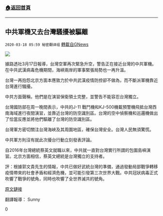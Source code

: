 ###  [:house:返回首頁](https://github.com/ourhimalayas/txt)
---

## 中共軍機又去台灣騷擾被驅離
`2020-03-18 05:59 秘密翻译组` [轉載自GNews](https://gnews.org/zh-hant/144218/)

![](https://s3-ap-northeast-1.amazonaws.com/news.guo.offload.media/wp-content/uploads/2020/03/18054841/87373471-2F44-429B-8DAF-D45FC95C5F29.png)

據路透社3月17日報導，台灣空軍再次緊急升空，警告正在接近台灣的中共軍機。在中共武漢病毒危機期間，海峽兩岸的軍事緊張局勢也一再升溫。

台灣一再抱怨北京方面本應致力於中共武漢疫情防控卻不做為，而不斷派軍機靠近台灣進行騷擾。

中共方面聲稱，他們是在演習保衛領土完整，並警告不能容忍台灣獨立。

台灣國防部在周一晚間表示，中共的J-11 戰鬥機和KJ-500機載預警機飛抵台灣西南海域進行夜間演習，並靠近台灣的防空識別區。台灣的空中偵察機和巡邏機做出了恰當反應並將他們驅離了台灣的防空識別區。

台灣軍方密切關注台灣海峽及其周圍地區，確保台灣安全。台灣人民無須驚慌。

中共軍方則沒有就此次擾台行動立刻發表評論。

自2016年台灣總統蔡英文就職以來，中共就一直對台灣實行所謂的包圍島嶼演習。北京方面相信，蔡英文總統是台灣獨立的支持者。

評：根據郭文貴先生的情報，中共已做好武統台灣的準備，通過發動局部戰爭轉移疫情帶來的社會矛盾和經濟危機，並可能引發第三次世界大戰。中共冠狀病毒正式吹響了戰爭的號角，同時也吹響了全世界滅共的號角。

[原文鏈接](https://www.reuters.com/article/us-taiwan-china/taiwan-again-scrambles-jets-to-warn-off-chinese-air-force-idUSKBN21401R)

翻譯報導： Sunny

0
